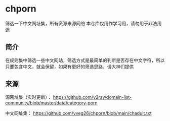 # chporn

筛选一下中文网址集，所有资源来源网络
本仓库仅用作学习用，请勿用于非法用途

## 简介
在规则集中筛选一些中文网站，筛选方式是最简单的判断是否存在中文字符，所以只要包含中文，就会保留，如果有更好的筛选思路，请大神们提供

## 来源
源网址集（实时更新）：
https://github.com/v2ray/domain-list-community/blob/master/data/category-porn

中文网址集：
https://github.com/vveg26/chporn/blob/main/chadult.txt
